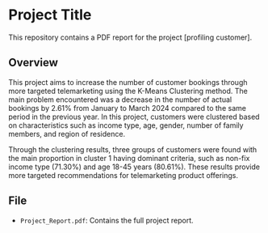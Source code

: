 # Project Title  
This repository contains a PDF report for the project [profiling customer].  

## Overview  
This project aims to increase the number of customer bookings through more targeted telemarketing using the K-Means Clustering method. The main problem encountered was a decrease in the number of actual bookings by 2.61% from January to March 2024 compared to the same period in the previous year. In this project, customers were clustered based on characteristics such as income type, age, gender, number of family members, and region of residence.

Through the clustering results, three groups of customers were found with the main proportion in cluster 1 having dominant criteria, such as non-fix income type (71.30%) and age 18-45 years (80.61%). These results provide more targeted recommendations for telemarketing product offerings.

## File  
- `Project_Report.pdf`: Contains the full project report.
